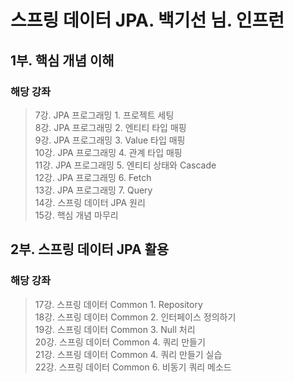 # 스프링 데이터 JPA. 백기선 님. 인프런

## 1부. 핵심 개념 이해
### 해당 강좌
> 7강. JPA 프로그래밍 1. 프로젝트 세팅<br>
> 8강. JPA 프로그래밍 2. 엔티티 타입 매핑<br>
> 9강. JPA 프로그래밍 3. Value 타입 매핑<br>
> 10강. JPA 프로그래밍 4. 관계 타입 매핑<br>
> 11강. JPA 프로그래밍 5. 엔티티 상태와 Cascade<br>
> 12강. JPA 프로그래밍 6. Fetch<br>
> 13강. JPA 프로그래밍 7. Query<br>
> 14강. 스프링 데이터 JPA 원리<br>
> 15강. 핵심 개념 마무리<br>


## 2부. 스프링 데이터 JPA 활용
### 해당 강좌
> 17강. 스프링 데이터 Common 1. Repository<br>
> 18강. 스프링 데이터 Common 2. 인터페이스 정의하기<br>
> 19강. 스프링 데이터 Common 3. Null 처리<br>
> 20강. 스프링 데이터 Common 4. 쿼리 만들기<br>
> 21강. 스프링 데이터 Common 4. 쿼리 만들기 실습<br>
> 22강. 스프링 데이터 Common 6. 비동기 쿼리 메소드<br>


